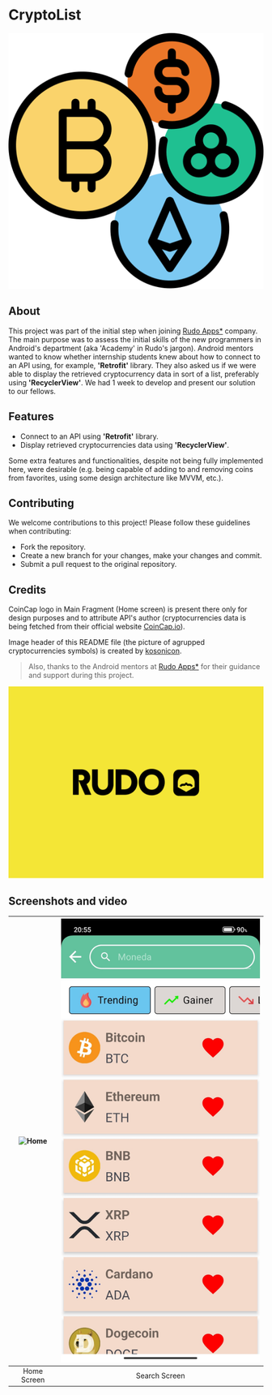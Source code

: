 # CryptoList
![Cryptocurrencias logo](cryptocurrencies.png)

## About



This project was part of the initial step when joining [Rudo Apps*](https://rudo.es/) company. The main purpose was to assess the initial skills of the new programmers in Android's department (aka 'Academy' in Rudo's jargon). 
Android mentors wanted to know whether internship students knew about how to connect to an API using, for example, **'Retrofit'** library. They also asked us if we were able to display the retrieved cryptocurrency data in sort of a list, preferably using **'RecyclerView'**. We had 1 week to develop and present our solution to our fellows.


## Features
- Connect to an API using **'Retrofit'** library.
- Display retrieved cryptocurrencies data using **'RecyclerView'**.


Some extra features and functionalities, despite not being fully implemented here, were desirable (e.g. being capable of adding to and removing coins from favorites, using some design architecture like MVVM, etc.).

## Contributing
We welcome contributions to this project! Please follow these guidelines when contributing:
- Fork the repository.
- Create a new branch for your changes, make your changes and commit.
- Submit a pull request to the original repository.

## Credits
CoinCap logo in Main Fragment (Home screen) is present there only for design purposes and to attribute API's author (cryptocurrencies data is being fetched from their official website [CoinCap.io]( https://coincap.io/)).

Image header of this README file (the picture of agrupped cryptocurrencies symbols) is created by [kosonicon](https://www.flaticon.com/free-icons/cryptocurrency).
> Also, thanks to the Android mentors at [Rudo Apps*](https://es.linkedin.com/company/rudo) for their guidance and support during this project.

![Rudo Apps logo](rudo.png)
## Screenshots and video
| ![Home](home.png) | ![Search](search.jpg) |
|:------------------------------------:|:-----------------------------:|
| Home Screen                           | Search Screen                   |


